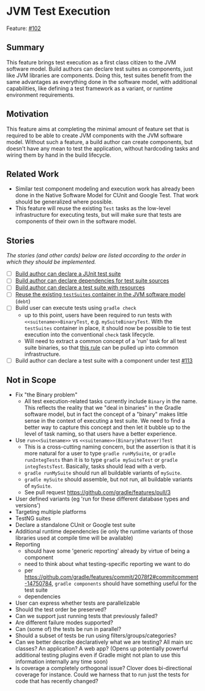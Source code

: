 # JVM Test Execution

Feature: [#102](https://github.com/gradle/langos/issues/102)

## Summary
This feature brings test execution as a first class citizen to the JVM software model. Build authors can declare test suites as components, just like JVM libraries are components. Doing this, test suites benefit from the same advantages as everything done in the software model, with additional capabilities, like defining a test framework as a variant, or runtime environment requirements.

## Motivation
This feature aims at completing the minimal amount of feature set that is required to be able to create JVM components with the JVM software model. Without such a feature, a build author can create components, but doesn't have any mean to test the application, without hardcoding tasks and wiring them by hand in the build lifecycle.

## Related Work
 - Similar test component modeling and execution work has already been done in the Native Software Model for CUnit and Google Test. That work should be generalized where possible.
 - This feature will reuse the existing `Test` tasks as the low-level infrastructure for executing tests, but will make sure that tests are components of their own in the software model.

## Stories
_The stories (and other cards) below are listed according to the order in which they should be implemented._

 - [ ] [Build author can declare a JUnit test suite](with-junit)
 - [ ] [Build author can declare dependencies for test suite sources](with-dependencies)
 - [ ] [Build author can declare a test suite with resources](with-resources)
 - [ ] [Reuse the existing `testSuites` container in the JVM software model](test-suites-container) (`debt`)
 - [ ] Build user can execute tests using `gradle check`
   - up to this point, users have been required to run tests with `<<suitename>>BinaryTest`, e.g. `mySuiteBinaryTest`. With the `testSuites` container in place, it should now be possible to tie test execution into the conventional `check` task lifecycle.
   - Will need to extract a common concept of a 'run' task for all test suite binaries, so that [this rule](https://github.com/gradle/gradle/blob/229d8c7ef9995277e06362675606a0dfb90b9d5e/subprojects/platform-native/src/main/groovy/org/gradle/nativeplatform/test/plugins/NativeBinariesTestPlugin.java#L94-L94) can be pulled up into common infrastructure.
 - [ ] Build author can declare a test suite with a component under test [#113](https://github.com/gradle/langos/issues/113)

## Not in Scope
 - Fix "the Binary problem"
   - All test execution-related tasks currently include `Binary` in the name. This reflects the reality that we "deal in binaries" in the Gradle software model, but in fact the concept of a "binary" makes little sense in the context of executing a test suite. We need to find a better way to capture this concept and then let it bubble up to the level of task naming, so that users have a better experience.
 - Use `run<<Suitename>>` vs `<<suitename>>(Binary|Whatever)Test`
   - This is a cross-cutting naming concern, but the assertion is that it is more natural for a user to type `gradle runMySuite`, or `gradle runIntegTests` than it is to type `gradle mySuiteTest` or `gradle integTestsTest`. Basically, tasks should lead with a verb.
   - `gradle runMySuite` should run all buildable variants of `mySuite`.
   - `gradle mySuite` should assemble, but not run, all buildable variants of `mySuite`.
   - See pull request https://github.com/gradle/features/pull/3
 - User defined variants (eg 'run for these different database types and versions')
 - Targeting multiple platforms
 - TestNG suites
 - Declare a standalone CUnit or Google test suite
 - Additional runtime dependencies (ie only the runtime variants of those libraries used at compile time will be available)
 - Reporting
   - should have some 'generic reporting' already by virtue of being a component
   - need to think about what testing-specific reporting we want to do
   - per https://github.com/gradle/features/commit/2078f2#commitcomment-14750784, `gradle components` should have something useful for the test suite
   - dependencies
 - User can express whether tests are parallelizable
 - Should the test order be preserved?
 - Can we support just running tests that previously failed?
 - Are different failure modes supported?
 - Can (some of) the tests be run in parallel?
 - Should a subset of tests be run using filters/groups/categories?
 - Can we better describe declaratively what we are testing? All main src classes? An application? A web app? (Opens up potentially powerful additional testing plugins even if Gradle might not plan to use this information internally any time soon)
 - Is coverage a completely orthogonal issue? Clover does bi-directional coverage for instance. Could we harness that to run just the tests for code that has recently changed?
